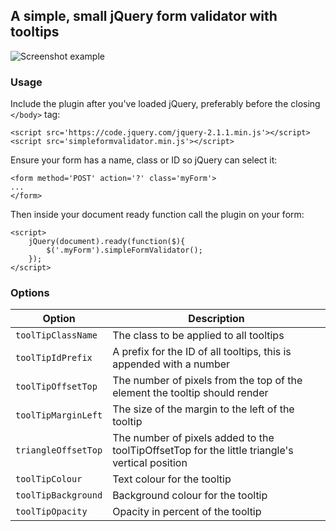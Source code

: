 A simple, small jQuery form validator with tooltips
---------------------------------------------------

![Screenshot example](http://i.imgur.com/kIiGaPb.jpg)

### Usage

Include the plugin after you've loaded jQuery, preferably before the closing `</body>` tag:

```
<script src='https://code.jquery.com/jquery-2.1.1.min.js'></script>
<script src='simpleformvalidator.min.js'></script>
```

Ensure your form has a name, class or ID so jQuery can select it:

```
<form method='POST' action='?' class='myForm'>
...
</form>
```

Then inside your document ready function call the plugin on your form:

```
<script>
	jQuery(document).ready(function($){
		$('.myForm').simpleFormValidator();
	});
</script>
```

### Options
| Option              | Description |
| ------------------- | ----------- |
| `toolTipClassName`  | The class to be applied to all tooltips |
| `toolTipIdPrefix`   | A prefix for the ID of all tooltips, this is appended with a number |
| `toolTipOffsetTop`  | The number of pixels from the top of the element the tooltip should render |
| `toolTipMarginLeft` | The size of the margin to the left of the tooltip |
| `triangleOffsetTop` | The number of pixels added to the toolTipOffsetTop for the little triangle's vertical position |
| `toolTipColour`     | Text colour for the tooltip |
| `toolTipBackground` | Background colour for the tooltip |
| `toolTipOpacity`    | Opacity in percent of the tooltip |
